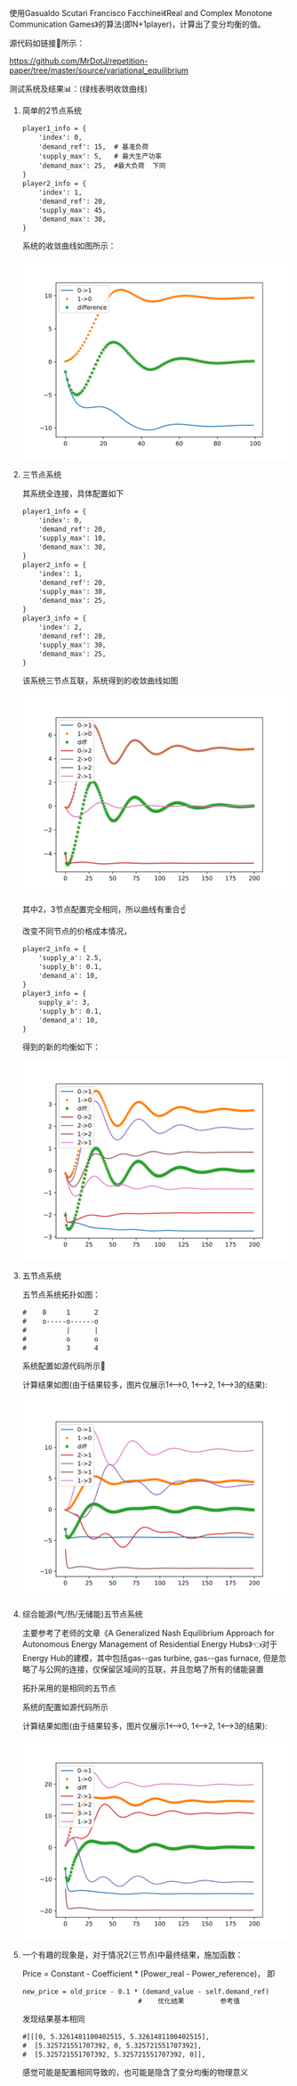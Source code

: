使用Gasualdo Scutari Francisco Facchinei《Real and Complex Monotone Communication Games》的算法(即N+1player)，计算出了变分均衡的值。

源代码如链接🔗所示：

https://github.com/MrDotJ/repetition-paper/tree/master/source/variational_equilibrium

测试系统及结果📊：(绿线表明收敛曲线)

1. 简单的2节点系统

   ```
   player1_info = {
       'index': 0,
       'demand_ref': 15,  # 基准负荷
       'supply_max': 5,   # 最大生产功率
       'demand_max': 25,  #最大负荷  下同
   }
   player2_info = {
       'index': 1,
       'demand_ref': 20,
       'supply_max': 45,
       'demand_max': 30,
   }
   ```

   系统的收敛曲线如图所示：

   ![image](results/variational_equilibrium/2-node-elec.svg)

2. 三节点系统

   其系统全连接，具体配置如下

   ```
   player1_info = {
       'index': 0,
       'demand_ref': 20,
       'supply_max': 10,
       'demand_max': 30,
   }
   player2_info = {
       'index': 1,
       'demand_ref': 20,
       'supply_max': 30,
       'demand_max': 25,
   }
   player3_info = {
       'index': 2,
       'demand_ref': 20,
       'supply_max': 30,
       'demand_max': 25,
   }
   ```

   该系统三节点互联，系统得到的收敛曲线如图

   ![image](results/variational_equilibrium/3-node-elec.svg)

   其中2，3节点配置完全相同，所以曲线有重合☝

   改变不同节点的价格成本情况，

   ```
   player2_info = {
       'supply_a': 2.5,
       'supply_b': 0.1,
       'demand_a': 10,
   }
   player3_info = {
       supply_a': 3,
       'supply_b': 0.1,
       'demand_a': 10,
   }
   ```

   得到的新的均衡如下：

   ![image](results/variational_equilibrium/3-node-elec-diff-config.svg)

3. 五节点系统

   五节点系统拓扑如图：

   ```
   #    0     1      2
   #    o-----o------o
   #          |      |
   #          o      o
   #          3      4
   ```

   系统配置如源代码所示📜

   计算结果如图(由于结果较多，图片仅展示1<-->0, 1<-->2, 1<-->3的结果):

   ![image](results/variational_equilibrium/5-node-elec.svg)

   

4. 综合能源(气/热/无储能)五节点系统

   主要参考了老师的文章《A Generalized Nash Equilibrium Approach for Autonomous Energy Management of Residential Energy Hubs》👈对于Energy Hub的建模，其中包括gas--gas turbine, gas--gas furnace, 但是忽略了与公网的连接，仅保留区域间的互联，并且忽略了所有的储能装置

   拓扑采用的是相同的五节点

   系统的配置如源代码所示

   计算结果如图(由于结果较多，图片仅展示1<-->0, 1<-->2, 1<-->3的结果):

   ![image](results/variational_equilibrium/5-node-IES.svg)

5. 一个有趣的现象是，对于情况2(三节点)中最终结果，施加函数：

   Price = Constant - Coefficient * (Power_real - Power_reference)， 即

   ```
   new_price = old_price - 0.1 * (demand_value - self.demand_ref)
                                #    优化结果         参考值
   ```

   发现结果基本相同

   ```
   #[[[0, 5.3261481100402515, 5.3261481100402515],
   #  [5.325721551707392, 0, 5.325721551707392],
   #  [5.325721551707392, 5.325721551707392, 0]],
   ```

    感觉可能是配置相同导致的，也可能是隐含了变分均衡的物理意义



